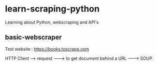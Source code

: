 # learn-scraping-python
Learning about Python, webscraping and API's
## basic-webscraper
Test website : https://books.toscrape.com

HTTP Client --> request ---> to get document behind a URL ---> SOUP
